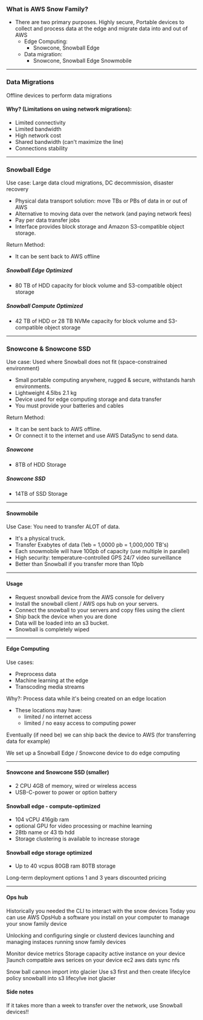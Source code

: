 ### What is AWS Snow Family?

- There are two primary purposes. Highly secure, Portable devices to collect and process data at the edge and migrate data into and out of AWS
	- Edge Computing:
		- Snowcone, Snowball Edge 
	- Data migration: 
		- Snowcone, Snowball Edge Snowmobile

- - -
### Data Migrations
Offline devices to perform data migrations 
#### Why? (Limitations on using network migrations):
- Limited connectivity 
- Limited bandwidth
- High network cost
- Shared bandwidth (can't maximize the line)
- Connections stability
- - -
### Snowball Edge
Use case:
 Large data cloud migrations, DC decommission, disaster recovery
- Physical data transport solution: move TBs or PBs of data in or out of AWS
- Alternative to moving data over the network (and paying network fees)
- Pay per data transfer jobs
- Interface provides block storage and Amazon S3-compatible object storage. 

Return Method: 
- It can be sent back to AWS offline
##### Snowball Edge Optimized
- 80 TB of HDD capacity for block volume and S3-compatible object storage 
##### Snowball Compute Optimized
- 42 TB of HDD or 28 TB NVMe capacity for block volume and S3-compatible object storage 
- - -
### Snowcone & Snowcone SSD
Use case: Used where Snowball does not fit (space-constrained environment)
- Small portable computing anywhere, rugged & secure, withstands harsh environments.
- Lightweight 4.5lbs 2.1 kg
- Device used for edge computing storage and data transfer 
- You must provide your batteries and cables 

Return Method: 
- It can be sent back to AWS offline.
- Or connect it to the internet and use AWS DataSync to send data.
##### Snowcone 
- 8TB of HDD Storage 
##### Snowcone SSD
- 14TB of SSD Storage 
- - - 
#### Snowmobile
Use Case:
	You need to transfer ALOT of data.

- It's a physical truck. 
- Transfer Exabytes of data (1eb = 1,0000 pb = 1,000,000 TB's)
- Each snowmobile will have 100pb of capacity (use multiple in parallel)
- High security: temperature-controlled GPS 24/7 video surveillance 
- Better than Snowball if you transfer more than 10pb
- - - 
#### Usage 
- Request snowball device from the AWS console for delivery
- Install the snowball client / AWS ops hub on your servers.
- Connect the snowball to your servers and copy files using the client 
- Ship back the device when you  are done 
- Data will be loaded into an s3 bucket. 
- Snowball is completely wiped
- - -  
#### Edge Computing
Use cases: 
- Preprocess data
- Machine learning at the edge
- Transcoding media streams

Why?: Process data while it's being created on an edge location
- These locations may have:
	- limited / no internet access 
	- limited / no easy access to computing power

Eventually (if need be) we can ship back the device to AWS (for transferring data for example)

We set up a Snowball Edge / Snowcone device to do edge computing
- - -
#### Snowcone and Snowcone SSD (smaller)
- 2 CPU 4GB of memory, wired or wireless access
- USB-C-power to power or option battery

#### Snowball edge - compute-optimized
- 104 vCPU 416gib ram
- optional GPU for video processing or machine learning 
- 28tb name or 43 tb hdd 
- Storage clustering is available to increase storage 

#### Snowball edge storage optimized
- Up to 40 vcpus 80GB ram 80TB storage 

Long-term deployment options 1 and 3 years discounted pricing 
- - - 
#### Ops hub
Historically you needed the CLI to interact with the snow devices
Today you can use AWS OpsHub a software you install on your computer to manage your snow family device 

Unlocking and configuring single or clusterd devices
launching and managing instaces running snow family devices 

Monitor device metrics Storage capacity active instance on your device 
]launch compatble aws serices on your device ec2 aws dats sync nfs 


Snow ball cannon import into glacier 
Use s3 first and then create lifecylce policy  snowballl into s3 lifecylve inot glacier 


#### Side notes
If it takes more than a week to transfer over the network, use Snowball devices!!